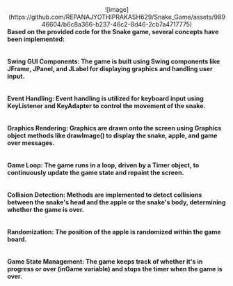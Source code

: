 <center>
  ![image](https://github.com/REPANAJYOTHIPRAKASH629/Snake_Game/assets/98946604/b6c8a366-b237-46c2-8d46-2cb7a4717775)
</center>


<strong>
Based on the provided code for the Snake game, several concepts have been implemented:
<br><br><br>
Swing GUI Components: The game is built using Swing components like JFrame, JPanel, and JLabel for displaying graphics and handling user input. <br><br><br>
Event Handling: Event handling is utilized for keyboard input using KeyListener and KeyAdapter to control the movement of the snake.<br><br><br>
Graphics Rendering: Graphics are drawn onto the screen using Graphics object methods like drawImage() to display the snake, apple, and game over messages.<br><br><br>
Game Loop: The game runs in a loop, driven by a Timer object, to continuously update the game state and repaint the screen.<br><br><br>
Collision Detection: Methods are implemented to detect collisions between the snake's head and the apple or the snake's body, determining whether the game is over.<br><br><br>
Randomization: The position of the apple is randomized within the game board.<br><br><br>
Game State Management: The game keeps track of whether it's in progress or over (inGame variable) and stops the timer when the game is over.<br><br><br></strong>
